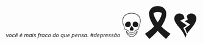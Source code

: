 <i>você é mais fraco do que pensa. #depressão</i>  <span style='font-size:100px;'>&#128128;</span> <span style='font-size:100px;'>&#127895;</span> <span style='font-size:100px;'>&#128148;</span>
